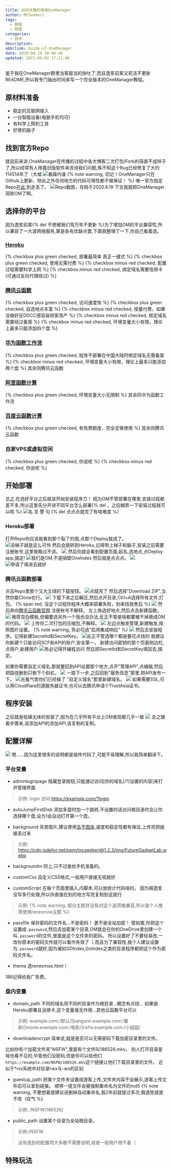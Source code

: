 ```yaml
---
title: 如何优雅的使用OneManager
author: MCSeekeri
tags:
  - 教程
  - 网盘
categories:
  - 技术
description: 
abbrlink: Guide-of-OneManager
date: 2020-08-19 20:48:40
updated: 2021-05-02 17:21:00
---
```


鉴于我在OneManager群里当客服当的快吐了,而且逸笙前辈又死活不更新README,所以我专门抽出时间来写一个完全版本的OneManager教程。

<!-- more -->

## 原材料准备
- 稳定的互联网接入
- 一台智能设备(电脑手机均可)
- 有科学上网的工具
- 好使的脑子

## 找到官方Repo
就目前来讲,OneManager在传播的过程中各大博客二次打包/Fork的简直不成样子了,所以经常有人用着旧版软件来咨询我们问题,殊不知这个Bug已经修复了大约114514年了（大嘘
![暴躁内谁](https://cdn.jsdelivr.net/npm/mcseekeri@1.2.3/ysun/7.png)
{% note warning, 切记！OneManager只在Github上更新，除此之外任何地方的代码可用性都不做保证！ %}
唯一官方指定Repo[在此](https://github.com/qkqpttgf/OneManager-php),别走丢了。
![Repo截图，存档于2020.8.19](https://cdn.jsdelivr.net/npm/mcseekeri@1.2.4/post/Guide-of-OneManager/Github.png)
下文我就把OneManager简称OM了啊。

## 选择你的平台
因为逸笙前辈{% del 不想被我们骂万年不更新 %}为了增加OM的平台兼容性,所以兼容了一大波网络服务,算是各有优缺点罢,下面我整理了一下,你自己看着选。
### [Heroku](https://heroku.com/) 
{% checkbox plus green checked, 部署最简单 真正一键式 %}
{% checkbox plus green checked, 使用无需付费 %}
{% checkbox minus red checked, 配置过程需要科学上网 %}
{% checkbox minus red checked, 绑定域名需要信用卡(可通过反向代理绕过) %}
### [腾讯云函数](https://cloud.tencent.com/product/scf)
{% checkbox plus green checked, 访问速度快 %}
{% checkbox plus green checked, 自选地点丰富 %}
{% checkbox minus red checked, 按量付费，如果没做好反DDCC很容易倾家荡产 %}
{% checkbox minus red checked, 绑定域名需要经过备案 %}
{% checkbox minus red checked, 环境变量大小有限，理论上最多只能添加四个盘 %}
### [华为函数工作流](https://console.huaweicloud.com/functiongraph)
{% checkbox plus green checked, 程序不部署在中国大陆时绑定域名无需备案 %}
{% checkbox minus red checked, 环境变量大小有限，理论上最多只能添加两个盘 %}
其余同腾讯云函数
### [阿里函数计算](https://fc.console.aliyun.com)
{% checkbox plus green checked, 环境变量大小无限制 %}
其余同华为函数工作流
### [百度云函数计算](https://console.bce.baidu.com/cfc/#/cfc/functions)
{% checkbox plus green checked, 有免费额度，完全足够使用 %}
其余同腾讯云函数
### 自家VPS或虚拟空间
{% checkbox plus green checked, 你说呢 %}
{% checkbox minus red checked, 你说呢 %}

## 开始部署
总之,在选好平台之后就该开始安装程序力！
因为OM不管部署在哪里,安装过程都差不多,所以这里先分开讲不同平台怎么部署{% del ，之后糊弄一下安装过程就可以啦 %}
![名   言   警   句](https://cdn.jsdelivr.net/npm/mcseekeri@1.2.3/ysun/2.png)
{% del 点点点就完了有啥难度 %}
### Heroku部署
打开Repo你应该能看到那个裂了的图,点那个Deploy就成了。
![没梯子就是这么可怜](https://cdn.jsdelivr.net/npm/mcseekeri@1.2.4/post/Guide-of-OneManager/Heroku.png)
然后会跳转到Heroku,记得带上梯子和脑子,安装之前需要注册账号,这里我略过不讲。
![](https://cdn.jsdelivr.net/npm/mcseekeri@1.2.3/ysun/34.png)
然后你就会看到配置页面,起名,选地点,点Deploy app,搞定!
![我们是OM,不是隔壁OneIndex](https://cdn.jsdelivr.net/npm/mcseekeri@1.2.4/post/Guide-of-OneManager/Heroku-Deploy.png)
然后就是点点点。
![](https://cdn.jsdelivr.net/npm/mcseekeri@1.2.4/post/Guide-of-OneManager/Install.png)
![申请了填进去就好](https://cdn.jsdelivr.net/npm/mcseekeri@1.2.4/post/Guide-of-OneManager/Heroku-APIKey.png)
### 腾讯云函数部署
点击Repo里那个又大又绿的下载按钮。
![点就完了](https://cdn.jsdelivr.net/npm/mcseekeri@1.2.4/post/Guide-of-OneManager/Download.png)
然后选择"Download ZIP",当然你能Clone也行。
![](https://cdn.jsdelivr.net/npm/mcseekeri@1.2.4/post/Guide-of-OneManager/Download-ZIP.png)
下载下来之后解压,然后点开目录,Ctrl+A选择所有文件,打包。
{% span red, 没这个过程你程序大概率部署失败，别来找我售后 %}
![](https://cdn.jsdelivr.net/npm/mcseekeri@1.2.3/ysun/44.png)
然后奔向[腾讯云函数官网](https://cloud.tencent.com/product/scf)
注册账号不解释。
左上角选好地点,然后点击新建函数。
![](https://cdn.jsdelivr.net/npm/mcseekeri@1.2.4/post/Guide-of-OneManager/SCF.png)
推荐空白模板,但偏要选另外一个我也没办法,反正不管是啥都要被干掉换成OM的代码。
![](https://cdn.jsdelivr.net/npm/mcseekeri@1.2.3/ysun/16.png)
上传你二次打包的压缩包,不解释。
![](https://cdn.jsdelivr.net/npm/mcseekeri@1.2.4/post/Guide-of-OneManager/SCF2.png)
左边点触发管理,新建触发,按照图片设置。
{% note warning, 务必勾选"启用集成响应" %}
![](https://cdn.jsdelivr.net/npm/mcseekeri@1.2.4/post/Guide-of-OneManager/SCF-API.png)
然后去安装程序。记得新建SecretId和SecretKey。
![反正不管选哪个都是要花点钱的](https://cdn.jsdelivr.net/npm/mcseekeri@1.2.4/post/Guide-of-OneManager/SCF-Install.png)
我建议你新建个只能访问SCF和API的账户,安全第一。
新建访问密钥的那个页面侧边栏,点用户,新建用户
![务必记得开编程访问](https://cdn.jsdelivr.net/npm/mcseekeri@1.2.4/post/Guide-of-OneManager/SCF-NewUser.png)
然后把SecretId和SecretKey填回去,搞定。

如果你需要自定义域名,那就要回到API设置那个地方,点开"管理API",点编辑,然后把路径删到只剩下个斜杠。
![](https://cdn.jsdelivr.net/npm/mcseekeri@1.2.4/post/Guide-of-OneManager/SCF-API-Config.png)
一路下一步,之后回到"服务信息"那里,把API发布一下。
![光看气势你们已经输了](https://cdn.jsdelivr.net/npm/mcseekeri@1.2.4/post/Guide-of-OneManager/SCF-API2.png)
"自定义域名"那里新建域名。
![](https://cdn.jsdelivr.net/npm/mcseekeri@1.2.4/post/Guide-of-OneManager/SCF-Domain.png)
如果需要SSL,可以用Cloudflare的源服务器证书,也可以去腾讯申请个TrustAsia证书。
## 程序安装
之后就是枯燥无味的安装了,因为在几乎所有平台上OM表现都几乎一致
![](https://cdn.jsdelivr.net/npm/mcseekeri@1.2.4/post/Guide-of-OneManager/Install.png)
总之跟着步骤来,该添加API的添加API,该复制的复制。
## 配置详解
![](https://cdn.jsdelivr.net/npm/mcseekeri@1.2.4/post/Guide-of-OneManager/Full-Setting.png)
嗯……因为这里很多的说明都是祖传代码了,可能不易理解,所以我简单翻译下。

### 平台变量
- adminloginpage
隐藏登录按钮,只能通过访问[你的域名]/?[设置的内容]来打开管理界面
> 示例: login
> 访问:https://example.com/?login

- autoJumpFirstDisk
添加多盘时加一个跳转,不设置的话访问根目录时会让你选择哪个盘,设为1会自动打开第一个盘。

- background
背景图片,建议使用[去不图床](https://7bu.top),速度和稳定性都有保证,上传完把链接丢过来
> 示例: https://cdn.jsdelivr.net/npm/mcseekeri@1.2.3/img/FutureGadgetLab.webp

- backgroundm
同上,只不过是给手机准备的。

- customCss
自定义CSS格式,一般用户直接无视就好

- customScript
在每个页面里插入JS脚本,可以放统计代码啥的。
因为屑逸笙没写多行处理,所以你直接在别的地方写完复制到这就行
> 示例: <script>   window.ga_tid = 'UA-104605102-3';   (function() {     var dga = document.createElement("script");     dga.src = "https://rmt.dogedoge.com/fetch/public/ga.js";     var s = document.getElementsByTagName("script")[0];     s.parentNode.insertBefore(dga, s);   })(); </script>
{% note warning, 部分主题并没有对这个选项做兼容,所以我个人推荐使用renexmoe主题 %}

- passfile
保存密码的文件名…不是密码！
更不是全站加密！
譬如罢,你把这个设置成`.password`,然后去加密某个目录,OM就会在你的OneDrive里创建一个叫`.password`的文件,里面是这个文件夹的密码。
所以设置好了不要轻易改,一改你原本的密码文件就可以看作失效了（
而且为了兼容性,我个人建议设置为`.password`就好,因为诸如GDIndex,GoIndex之类的目录程序都把这个作为密码文件名。

- theme
选renexmoe.html！

186记得给我广告费。

### 盘内变量

- domain_path
不同的域名将不同的目录作为根目录…概念有点绕…
如果是Heroku部署且没绑卡,这个变量毫无作用…其他云函数平台可以
> 示例: example.com:/默认/|bangumi.example.com:/番剧/|movie.example.com:/电影/|nsfw.example.com:/小姐姐/

- downloadencrypt
简单说,就是是否可以无需密码下载加密目录里的文件。

比如你有个加密文件夹"NSFW",里面有个文件叫186526.mkv。
别人打开目录是啥也看不见的,毕竟他们没密码,但是你可以给他们`https://example.com/NSFW/186526.mkv`这个链接让他们下载目录里的文件。
近似于*nix系统中对目录rwx与-wx的区别

- guestup_path
把某个文件夹设置成游客上传,文件夹内容不会展示,游客上传文件后可以拿到链接。
顺带一提文件会被强制重命名为文件的md5
{% note warning, 不要想着提建议说删掉自动重命名,我2年前就提过多次,屑逸笙就是不改（叹气 %}
> 示例: /NSFW/186526/

- public_path
设置某个目录为全站根目录。
> 示例:/NSFW

> 没有提到的配置项大多数不需要说明,或者一般用户用不着（
## 特殊玩法
